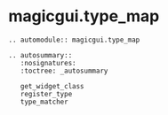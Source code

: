 # magicgui.type_map

```{eval-rst}
.. automodule:: magicgui.type_map

.. autosummary::
   :nosignatures:
   :toctree: _autosummary

   get_widget_class
   register_type
   type_matcher
```
